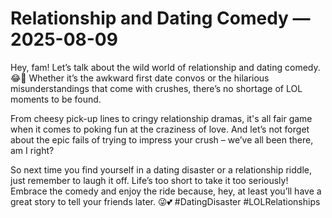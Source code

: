 # Relationship and Dating Comedy — 2025-08-09

Hey, fam! Let’s talk about the wild world of relationship and dating comedy. 😂🙌 Whether it’s the awkward first date convos or the hilarious misunderstandings that come with crushes, there’s no shortage of LOL moments to be found.

From cheesy pick-up lines to cringy relationship dramas, it's all fair game when it comes to poking fun at the craziness of love. And let’s not forget about the epic fails of trying to impress your crush – we’ve all been there, am I right?

So next time you find yourself in a dating disaster or a relationship riddle, just remember to laugh it off. Life’s too short to take it too seriously! Embrace the comedy and enjoy the ride because, hey, at least you’ll have a great story to tell your friends later. 😜💕 #DatingDisaster #LOLRelationships
